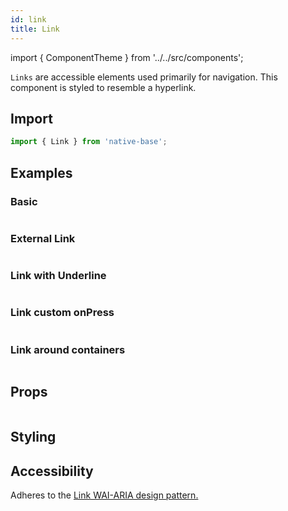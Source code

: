 ```yaml
---
id: link
title: Link
---
```


import { ComponentTheme } from '../../src/components';

`Links` are accessible elements used primarily for navigation. This component is styled to resemble a hyperlink.

## Import

```jsx
import { Link } from 'native-base';
```

## Examples

### Basic

```ComponentSnackPlayer path=primitives,Link,Basic.tsx

```

### External Link

```ComponentSnackPlayer path=primitives,Link,ExternalLink.tsx

```

### Link with Underline

```ComponentSnackPlayer path=primitives,Link,UnderlineLink.tsx

```

### Link custom onPress

```ComponentSnackPlayer path=primitives,Link,CustomOnPress.tsx

```

### Link around containers

```ComponentSnackPlayer path=primitives,Link,CompositeLink.tsx

```

## Props

```ComponentPropTable path=primitives,Link,index.tsx

```

<!--
Link implements **[Box](box.md)**, so all the Box Props can be passed to it.

| Name       | Type     | Description                               | Default |
| ---------- | -------- | ----------------------------------------- | ------- |
| isExternal | boolean  | If true, the link will open in a browser. | -       |
| onClick    | function | Function called when the link is clicked. | -       | -->

## Styling

<ComponentTheme name="link" />

## Accessibility

Adheres to the [Link WAI-ARIA design pattern.](https://www.w3.org/TR/wai-aria-practices-1.2/#link)
